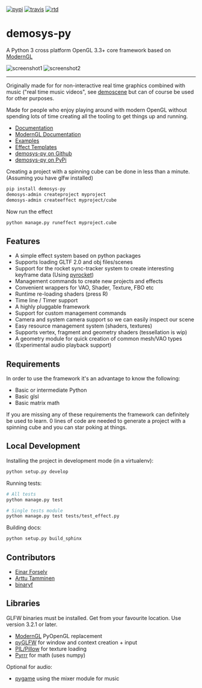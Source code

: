 [![pypi](https://img.shields.io/pypi/v/demosys-py.svg)](https://pypi.python.org/pypi/demosys-py) [![travis](https://travis-ci.org/Contraz/demosys-py.svg?branch=master)](https://travis-ci.org/Contraz/demosys-py) [![rtd](https://readthedocs.org/projects/demosys-py/badge/?version=latest)](http://demosys-py.readthedocs.io/en/latest/?badge=latest)

demosys-py
==========

A Python 3 cross platform OpenGL 3.3+ core framework based on [ModernGL](https://github.com/cprogrammer1994/ModernGL)

![screenshot1](https://camo.githubusercontent.com/32ce052715e574ae4e6fc60384b5070cbc9aaa27/68747470733a2f2f6f626a656374732e7a657474612e696f3a383434332f76312f415554485f30366532646265613565383234363230623230623437303139373332333237372f636f6e7472617a2e6e6f2d7374617469632f6766782f70726f64756374696f6e732f53696d4c696665332e706e67) ![screenshot2](https://camo.githubusercontent.com/653387f2f7f144b29b6fb9c891a17482b089e02d/68747470733a2f2f6f626a656374732e7a657474612e696f3a383434332f76312f415554485f30366532646265613565383234363230623230623437303139373332333237372f636f6e7472617a2e6e6f2d7374617469632f6766782f70726f64756374696f6e732f53696d4c696665322e706e67)

---

Originally made for for non-interactive real time graphics combined with music
("real time music videos", see [demoscene](https://en.wikipedia.org/wiki/Demoscene)
but can of course be used for other purposes.

Made for people who enjoy playing around with modern OpenGL without spending lots of time creating all the tooling to get things up and running.

* [Documentation](http://demosys-py.readthedocs.io/)
* [ModernGL Documentation](https://moderngl.readthedocs.io)
* [Examples](https://github.com/Contraz/demosys-py/tree/master/examples)
* [Effect Templates](https://github.com/Contraz/demosys-py/tree/master/demosys/effect_templates)
* [demosys-py on Github](https://github.com/Contraz/demosys-py)
* [demosys-py on PyPi](https://pypi.python.org/pypi/demosys-py)

Creating a project with a spinning cube can be done in less than a minute.
(Assuming you have glfw installed)

```bash
pip install demosys-py
demosys-admin createproject myproject
demosys-admin createeffect myproject/cube
```

Now run the effect

```bash
python manage.py runeffect myproject.cube
```

Features
--------

* A simple effect system based on python packages
* Supports loading GLTF 2.0 and obj files/scenes
* Support for the rocket sync-tracker system to create interesting keyframe data (Using [pyrocket](https://github.com/Contraz/pyrocket))
* Management commands to create new projects and effects
* Convenient wrappers for VAO, Shader, Texture, FBO etc
* Runtime re-loading shaders (press R)
* Time line / Timer support
* A highly pluggable framework
* Support for custom management commands
* Camera and system camera support so we can easily inspect our scene
* Easy resource management system (shaders, textures)
* Supports vertex, fragment and geometry shaders (tessellation is wip)
* A geometry module for quick creation of common mesh/VAO types
* (Experimental audio playback support)

Requirements
------------

In order to use the framework it's an advantage to know the following:

* Basic or intermediate Python
* Basic glsl
* Basic matrix math

If you are missing any of these requirements the framework can definitely be used to learn. 0 lines of code are needed to generate a project with a spinning cube and you can star poking at things.

Local Development
-----------------

Installing the project in development mode (in a virtualenv):

```bash
python setup.py develop
```

Running tests:

```bash
# All tests
python manage.py test

# Single tests module
python manage.py test tests/test_effect.py
```

Building docs:

```bash
python setup.py build_sphinx
```

Contributors
------------

* [Einar Forselv](https://github.com/einarf)
* [Arttu Tamminen](https://github.com/helgrima)
* [binaryf](https://github.com/binaryf)

Libraries
---------

GLFW binaries must be installed. Get from your favourite location. Use version 3.2.1 or later.

* [ModernGL](https://github.com/cprogrammer1994/ModernGL) PyOpenGL replacement
* [pyGLFW](https://github.com/FlorianRhiem/pyGLFW) for window and context creation + input
* [PIL/Pillow](https://github.com/python-pillow/Pillow) for texture loading
* [Pyrrr](https://github.com/adamlwgriffiths/Pyrr) for math (uses numpy)

Optional for audio:

* [pygame](https://www.pygame.org) using the mixer module for music
